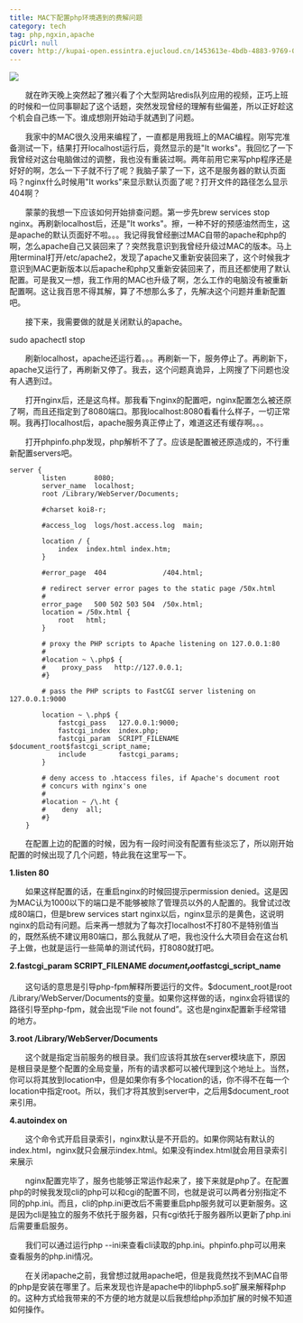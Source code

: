 ```yaml
---
title: MAC下配置php环境遇到的费解问题
category: tech
tag: php,ngxin,apache
picUrl: null 
cover: http://kupai-open.essintra.ejucloud.cn/1453613e-4bdb-4883-9769-07963e06b7e0.png
---
```


![](http://kupai-open.essintra.ejucloud.cn/6a6fac86-fda8-4d94-8e86-051f1befa32e.png
)

　　就在昨天晚上突然起了雅兴看了个大型网站redis队列应用的视频，正巧上班的时候和一位同事聊起了这个话题，突然发现曾经的理解有些偏差，所以正好趁这个机会自己练一下。谁成想刚开始动手就遇到了问题。

　　我家中的MAC很久没用来编程了，一直都是用我班上的MAC编程。刚写完准备测试一下，结果打开localhost运行后，竟然显示的是"It works"。我回忆了一下我曾经对这台电脑做过的调整，我也没有重装过啊。两年前用它来写php程序还是好好的啊，怎么一下子就不行了呢？我脑子蒙了一下，这不是服务器的默认页面吗？nginx什么时候用"It works"来显示默认页面了呢？打开文件的路径怎么显示404啊？

　　蒙蒙的我想一下应该如何开始排查问题。第一步先brew services stop nginx。再刷新localhost后，还是"It works"。擦，一种不好的预感油然而生，这是apache的默认页面好不啦。。。我记得我曾经删过MAC自带的apache和php的啊，怎么apache自己又装回来了？突然我意识到我曾经升级过MAC的版本。马上用terminal打开/etc/apache2，发现了apache又重新安装回来了，这个时候我才意识到MAC更新版本以后apache和php又重新安装回来了，而且还都使用了默认配置。可是我又一想，我工作用的MAC也升级了啊，怎么工作的电脑没有被重新配置啊。这让我百思不得其解，算了不想那么多了，先解决这个问题并重新配置吧。

　　接下来，我需要做的就是关闭默认的apache。

sudo apachectl stop

　　刷新localhost，apache还运行着。。。再刷新一下，服务停止了。再刷新下，apache又运行了，再刷新又停了。我去，这个问题真诡异，上网搜了下问题也没有人遇到过。

　　打开nginx后，还是这鸟样。那我看下nginx的配置吧，nginx配置怎么被还原了啊，而且还指定到了8080端口。那我localhost:8080看看什么样子，一切正常啊。我再打localhost后，apache服务真正停止了，难道这还有缓存啊。。。

　　打开phpinfo.php发现，php解析不了了。应该是配置被还原造成的，不行重新配置servers吧。


```nginx
server {
        listen       8080;
        server_name  localhost;
        root /Library/WebServer/Documents;

        #charset koi8-r;

        #access_log  logs/host.access.log  main;

        location / {
            index  index.html index.htm;
        }

        #error_page  404              /404.html;

        # redirect server error pages to the static page /50x.html
        #
        error_page   500 502 503 504  /50x.html;
        location = /50x.html {
            root   html;
        }

        # proxy the PHP scripts to Apache listening on 127.0.0.1:80
        #
        #location ~ \.php$ {
        #    proxy_pass   http://127.0.0.1;
        #}

        # pass the PHP scripts to FastCGI server listening on 127.0.0.1:9000
        
        location ~ \.php$ {
            fastcgi_pass   127.0.0.1:9000;
            fastcgi_index  index.php;
            fastcgi_param  SCRIPT_FILENAME  $document_root$fastcgi_script_name;
            include        fastcgi_params;
        }

        # deny access to .htaccess files, if Apache's document root
        # concurs with nginx's one
        #
        #location ~ /\.ht {
        #    deny  all;
        #}
    }
```

　　在配置上边的配置的时候，因为有一段时间没有配置有些淡忘了，所以刚开始配置的时候出现了几个问题，特此我在这里写一下。

**1.listen       80**

　　如果这样配置的话，在重启nginx的时候回提示permission denied。这是因为MAC认为1000以下的端口是不能够被除了管理员以外的人配置的。我曾试过改成80端口，但是brew services start nginx以后，nginx显示的是黄色，这说明nginx的启动有问题。后来再一想就为了每次打localhost不打80不是特别值当的，既然系统不建议用80端口，那么我就从了吧，我也没什么大项目会在这台机子上做，也就是运行一些简单的测试代码，打8080就打吧。

**2.fastcgi_param  SCRIPT_FILENAME  $document_root$fastcgi_script_name**

　　这句话的意思是引导php-fpm解释所要运行的文件。$document_root是root /Library/WebServer/Documents的变量。如果你这样做的话，nginx会将错误的路径引导至php-fpm，就会出现“File not found”。这也是nginx配置新手经常错的地方。

**3.root /Library/WebServer/Documents**

　　这个就是指定当前服务的根目录。我们应该将其放在server模块底下，原因是根目录是整个配置的全局变量，所有的请求都可以被代理到这个地址上。当然，你可以将其放到location中，但是如果你有多个location的话，你不得不在每一个location中指定root。所以，我们才将其放到server中，之后用$document_root来引用。

**4.autoindex on**

　　这个命令式开启目录索引，nginx默认是不开启的。如果你网站有默认的index.html，nginx就只会展示index.html。如果没有index.html就会用目录索引来展示

　　nginx配置完毕了，服务也能够正常运作起来了，接下来就是php了。在配置php的时候我发现cli的php可以和cgi的配置不同，也就是说可以两者分别指定不同的php.ini。而且，cli的php.ini更改后不需要重启php服务就可以更新服务。这是因为cli是独立的服务不依托于服务器，只有cgi依托于服务器所以更新了php.ini后需要重启服务。

　　我们可以通过运行php --ini来查看cli读取的php.ini。phpinfo.php可以用来查看服务的php.ini情况。

　　在关闭apache之前，我曾想过就用apache吧，但是我竟然找不到MAC自带的php是安装在哪里了。后来发现也许是apache中的libphp5.so扩展来解释php的。这种方式给我带来的不方便的地方就是以后我想给php添加扩展的时候不知道如何操作。







